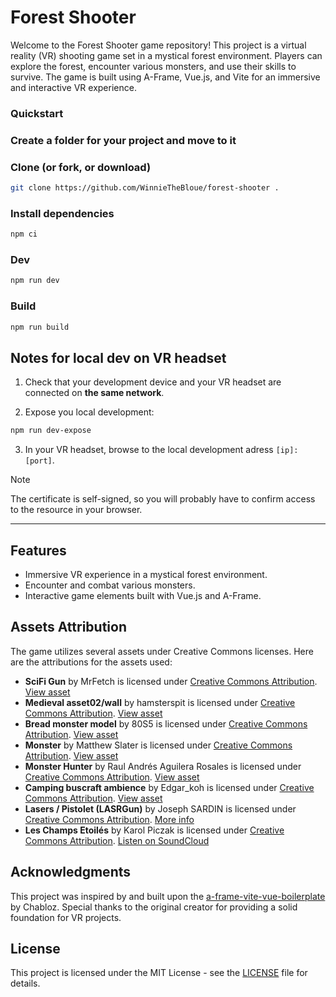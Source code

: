 # Forest Shooter

Welcome to the Forest Shooter game repository! This project is a virtual reality (VR) shooting game set in a mystical forest environment. Players can explore the forest, encounter various monsters, and use their skills to survive. The game is built using A-Frame, Vue.js, and Vite for an immersive and interactive VR experience.

### Quickstart

### Create a folder for your project and move to it

### Clone (or fork, or download)

```sh
git clone https://github.com/WinnieTheBloue/forest-shooter .
```

### Install dependencies

```sh
npm ci
```

### Dev

```sh
npm run dev
```

### Build

```sh
npm run build
```

## Notes for local dev on VR headset

1. Check that your development device and your VR headset are connected on **the same network**.

2. Expose you local development:

```sh
npm run dev-expose
```

3. In your VR headset, browse to the local development adress `[ip]:[port]`.

> [!NOTE]
> The certificate is self-signed, so you will probably have to confirm access to the resource in your browser.

---

## Features

- Immersive VR experience in a mystical forest environment.
- Encounter and combat various monsters.
- Interactive game elements built with Vue.js and A-Frame.

## Assets Attribution

The game utilizes several assets under Creative Commons licenses. Here are the attributions for the assets used:

- **SciFi Gun** by MrFetch is licensed under [Creative Commons Attribution](http://creativecommons.org/licenses/by/4.0/). [View asset](https://skfb.ly/DHNN)
- **Medieval asset02/wall** by hamsterspit is licensed under [Creative Commons Attribution](http://creativecommons.org/licenses/by/4.0/). [View asset](https://skfb.ly/69JQZ)
- **Bread monster model** by 80S5 is licensed under [Creative Commons Attribution](http://creativecommons.org/licenses/by/4.0/). [View asset](https://skfb.ly/oIGvY)
- **Monster** by Matthew Slater is licensed under [Creative Commons Attribution](http://creativecommons.org/licenses/by/4.0/). [View asset](https://skfb.ly/oruOv)
- **Monster Hunter** by Raul Andrés Aguilera Rosales is licensed under [Creative Commons Attribution](http://creativecommons.org/licenses/by/4.0/). [View asset](https://skfb.ly/69qv6)
- **Camping buscraft ambience** by Edgar_koh is licensed under [Creative Commons Attribution](http://creativecommons.org/licenses/by/4.0/). [View asset](https://skfb.ly/6V9Ru)
- **Lasers / Pistolet (LASRGun)** by Joseph SARDIN is licensed under [Creative Commons Attribution](https://creativecommons.org/licenses/by/3.0/deed.fr). [More info](https://www.libertivi.com/lelabodubruiteur_124)
- **Les Champs Etoilés** by Karol Piczak is licensed under [Creative Commons Attribution](https://creativecommons.org/licenses/by/3.0/deed.fr). [Listen on SoundCloud](https://soundcloud.com/karol-piczak)

## Acknowledgments

This project was inspired by and built upon the [a-frame-vite-vue-boilerplate](https://github.com/Chabloz/a-frame-vite-vue-boilerplate) by Chabloz. Special thanks to the original creator for providing a solid foundation for VR projects.

## License

This project is licensed under the MIT License - see the [LICENSE](LICENSE) file for details.
